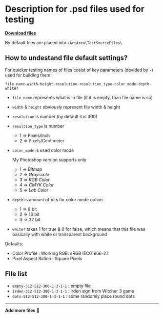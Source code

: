 # Description for .psd files used for testing

[**Download files**](https://drive.google.com/file/d/1dt4qlkiyT5oUKGm5DBfYVcxXGDnZ-dt4/view?usp=sharing)

By default files are placed into `\ArtArea\TestSourceFiles\`

## How to undestand file default settings?

For quicker testing names of files cosist of key parameters (devided by `-`) used for building them:

`file_name-width-height-resolution-resolution_type-color_mode-depth-white?`

- `file_name` represents what is in file (if it is empty, than file name is so)
- `width` & `height` obviously represent file width & height
- `resolution` is number (by default it is 300)
- `resultion_type` is number 
  - 1 => Pixels/Inch
  - 2 => Pixels/Centimeter 
- `color_mode` is used color mode
        
  My Photoshop version supports only 
  - 1 => *Bitmap*
  - 2 => *Grayscale* 
  - 3 => *RGB Color* 
  - 4 => *CMYK Color* 
  - 5 => *Lab Color*

- `depth` is amount of bits for color mode option
  - 1 => 8 bit
  - 2 => 16 bit
  - 3 => 32 bit

- `white?` takes 1 for true & 0 for false, which means that this file was basically with white or transparent background 

Defaults:
- Color Profile : Working RGB: sRGB IEC61966-2.1
- Pixel Aspect Ration : Square Pixels

## File list

- `empty-512-512-300-1-3-1-1` : empty file
- `irden-512-512-300-1-3-1-1` : irden sign from Witcher 3 game
- `dots-512-512-300-1-3-1-1` : some randomly place round dots

---

**Add more files** :rocket:

